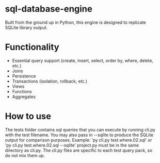 # sql-database-engine
Built from the ground up in Python, this engine is designed to replicate SQLite library output.

# Functionality
- Essential query support (create, insert, select, order by, where, delete, etc.)
- Joins
- Persistence
- Transactions (isolation, rollback, etc.)
- Views
- Functions
- Aggregates

# How to use
The tests folder contains sql queries that you can execute by running cli.py with the test filename.
You may also pass in --sqlite to produce the SQLite output for comparison purposes.
Example: 'py cli.py test.where.02.sql' or 'py cli.py test.where.02.sql --sqlite'
project.py must be in the same directory as cli.py.
The cli.py files are specific to each test query pack, so do not mix them up.
